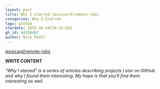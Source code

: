 ```yaml
---
layout: post
title: Why I starred jessicard/remote-jobs
categories: Why-I-Starred
tags: github
stardate: 2015-10-14T16:15:26Z
gh_id: 44150497
author: Nick Peihl
---
```


[jessicard/remote-jobs](star.repo.html_url)

**WRITE CONTENT**

*"Why I starred" is a series of articles describing projects I star on GitHub and why I found them interesting. My hope is that you'll find them interesting as well.*

